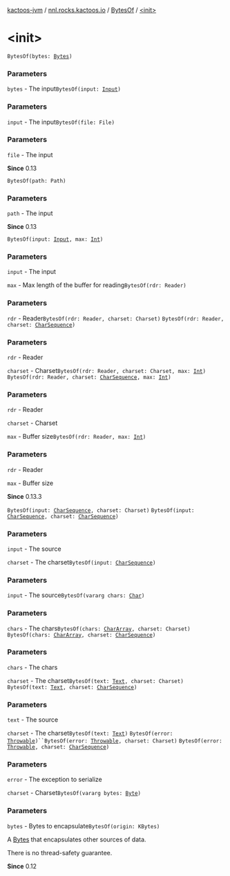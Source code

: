 [kactoos-jvm](../../index.md) / [nnl.rocks.kactoos.io](../index.md) / [BytesOf](index.md) / [&lt;init&gt;](.)

# &lt;init&gt;

`BytesOf(bytes: `[`Bytes`](../../nnl.rocks.kactoos/-bytes/index.md)`)`

### Parameters

`bytes` - The input`BytesOf(input: `[`Input`](../../nnl.rocks.kactoos/-input/index.md)`)`

### Parameters

`input` - The input`BytesOf(file: File)`

### Parameters

`file` - The input

**Since**
0.13

`BytesOf(path: Path)`

### Parameters

`path` - The input

**Since**
0.13

`BytesOf(input: `[`Input`](../../nnl.rocks.kactoos/-input/index.md)`, max: `[`Int`](https://kotlinlang.org/api/latest/jvm/stdlib/kotlin/-int/index.html)`)`

### Parameters

`input` - The input

`max` - Max length of the buffer for reading`BytesOf(rdr: Reader)`

### Parameters

`rdr` - Reader`BytesOf(rdr: Reader, charset: Charset)`
`BytesOf(rdr: Reader, charset: `[`CharSequence`](https://kotlinlang.org/api/latest/jvm/stdlib/kotlin/-char-sequence/index.html)`)`

### Parameters

`rdr` - Reader

`charset` - Charset`BytesOf(rdr: Reader, charset: Charset, max: `[`Int`](https://kotlinlang.org/api/latest/jvm/stdlib/kotlin/-int/index.html)`)`
`BytesOf(rdr: Reader, charset: `[`CharSequence`](https://kotlinlang.org/api/latest/jvm/stdlib/kotlin/-char-sequence/index.html)`, max: `[`Int`](https://kotlinlang.org/api/latest/jvm/stdlib/kotlin/-int/index.html)`)`

### Parameters

`rdr` - Reader

`charset` - Charset

`max` - Buffer size`BytesOf(rdr: Reader, max: `[`Int`](https://kotlinlang.org/api/latest/jvm/stdlib/kotlin/-int/index.html)`)`

### Parameters

`rdr` - Reader

`max` - Buffer size

**Since**
0.13.3

`BytesOf(input: `[`CharSequence`](https://kotlinlang.org/api/latest/jvm/stdlib/kotlin/-char-sequence/index.html)`, charset: Charset)`
`BytesOf(input: `[`CharSequence`](https://kotlinlang.org/api/latest/jvm/stdlib/kotlin/-char-sequence/index.html)`, charset: `[`CharSequence`](https://kotlinlang.org/api/latest/jvm/stdlib/kotlin/-char-sequence/index.html)`)`

### Parameters

`input` - The source

`charset` - The charset`BytesOf(input: `[`CharSequence`](https://kotlinlang.org/api/latest/jvm/stdlib/kotlin/-char-sequence/index.html)`)`

### Parameters

`input` - The source`BytesOf(vararg chars: `[`Char`](https://kotlinlang.org/api/latest/jvm/stdlib/kotlin/-char/index.html)`)`

### Parameters

`chars` - The chars`BytesOf(chars: `[`CharArray`](https://kotlinlang.org/api/latest/jvm/stdlib/kotlin/-char-array/index.html)`, charset: Charset)`
`BytesOf(chars: `[`CharArray`](https://kotlinlang.org/api/latest/jvm/stdlib/kotlin/-char-array/index.html)`, charset: `[`CharSequence`](https://kotlinlang.org/api/latest/jvm/stdlib/kotlin/-char-sequence/index.html)`)`

### Parameters

`chars` - The chars

`charset` - The charset`BytesOf(text: `[`Text`](../../nnl.rocks.kactoos/-text/index.md)`, charset: Charset)`
`BytesOf(text: `[`Text`](../../nnl.rocks.kactoos/-text/index.md)`, charset: `[`CharSequence`](https://kotlinlang.org/api/latest/jvm/stdlib/kotlin/-char-sequence/index.html)`)`

### Parameters

`text` - The source

`charset` - The charset`BytesOf(text: `[`Text`](../../nnl.rocks.kactoos/-text/index.md)`)`
`BytesOf(error: `[`Throwable`](https://kotlinlang.org/api/latest/jvm/stdlib/kotlin/-throwable/index.html)`)``BytesOf(error: `[`Throwable`](https://kotlinlang.org/api/latest/jvm/stdlib/kotlin/-throwable/index.html)`, charset: Charset)`
`BytesOf(error: `[`Throwable`](https://kotlinlang.org/api/latest/jvm/stdlib/kotlin/-throwable/index.html)`, charset: `[`CharSequence`](https://kotlinlang.org/api/latest/jvm/stdlib/kotlin/-char-sequence/index.html)`)`

### Parameters

`error` - The exception to serialize

`charset` - Charset`BytesOf(vararg bytes: `[`Byte`](https://kotlinlang.org/api/latest/jvm/stdlib/kotlin/-byte/index.html)`)`

### Parameters

`bytes` - Bytes to encapsulate`BytesOf(origin: KBytes)`

A [Bytes](../../nnl.rocks.kactoos/-bytes/index.md) that encapsulates other sources of data.

There is no thread-safety guarantee.

**Since**
0.12

